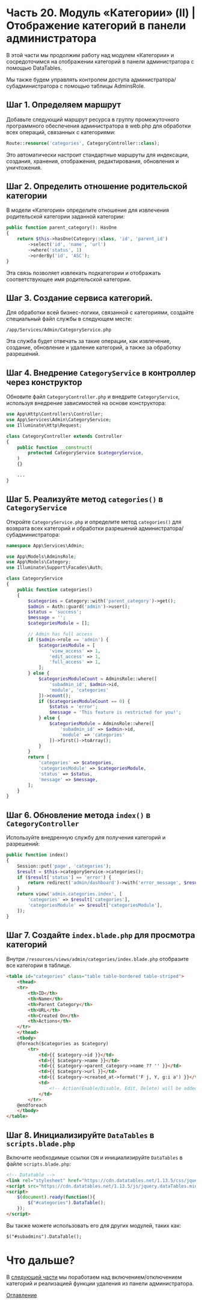 # Часть 20. Модуль «Категории» (II) | Отображение категорий в панели администратора
В этой части мы продолжим работу над модулем «Категории» и сосредоточимся на отображении категорий в панели администратора с помощью DataTables.

Мы также будем управлять контролем доступа администратора/субадминистратора с помощью таблицы AdminsRole.
## Шаг 1. Определяем маршрут
Добавьте следующий маршрут ресурса в группу промежуточного программного обеспечения администратора в web.php для обработки всех операций, связанных с категориями:
```php
Route::resource('categories', CategoryController::class);
```
Это автоматически настроит стандартные маршруты для индексации, создания, хранения, отображения, редактирования, обновления и уничтожения.
## Шаг 2. Определить отношение родительской категории
В модели «Категория» определите отношение для извлечения родительской категории заданной категории:
```php
public function parent_category(): HasOne
{
    return $this->hasOne(Category::class, 'id', 'parent_id')
        ->select('id', 'name', 'url')
        ->where('status', 1)
        ->orderBy('id', 'ASC');
}
```
Эта связь позволяет извлекать подкатегории и отображать соответствующее имя родительской категории.
## Шаг 3. Создание сервиса категорий.
Для обработки всей бизнес-логики, связанной с категориями, создайте специальный файл службы в следующем месте:
```
/app/Services/Admin/CategoryService.php
```
Эта служба будет отвечать за такие операции, как извлечение, создание, обновление и удаление категорий, а также за обработку разрешений.
## Шаг 4. Внедрение ```CategoryService``` в контроллер через конструктор
Обновите файл ```CategoryController.php``` и внедрите ```CategoryService```, используя внедрение зависимостей на основе конструктора:
```php
use App\Http\Controllers\Controller;
use App\Services\Admin\CategoryService;
use Illuminate\Http\Request;

class CategoryController extends Controller
{
    public function __construct(
        protected CategoryService $categoryService,
    )
    {}

    ...
}
```
## Шаг 5. Реализуйте метод ```categories()``` в ```CategoryService```
Откройте ```CategoryService.php``` и определите метод ```categories()``` для возврата всех категорий и обработки разрешений администратора/субадминистратора:
```php
namespace App\Services\Admin;

use App\Models\AdminsRole;
use App\Models\Category;
use Illuminate\Support\Facades\Auth;

class CategoryService
{
    public function categories()
    {
        $categories = Category::with('parent_category')->get();
        $admin = Auth::guard('admin')->user();
        $status = 'success';
        $message = '';
        $categoriesModule = [];

        // Admin has full access
        if ($admin->role == 'admin') {
            $categoriesModule = [
                'view_access' => 1,
                'edit_access' => 1,
                'full_access' => 1,
            ];
        } else {
            $categoriesModuleCount = AdminsRole::where([
                'subadmin_id', $admin->id,
                'module', 'categories'
            ])->count();
            if ($categoriesModuleCount == 0) {
                $status = 'error';
                $message = 'This feature is restricted for you!';
            } else {
                $categoriesModule = AdminsRole::where([
                    'subadmin_id' => $admin->id,
                    'module' => 'categories'
                ])->first()->toArray();
            }
        }
        return [
            'categories' => $categories,
            'categoriesModule' => $categoriesModule,
            'status' => $status,
            'message' => $message,
        ];
    }
}
```
## Шаг 6. Обновление метода ```index()``` в ```CategoryController```
Используйте внедренную службу для получения категорий и разрешений:
```php
public function index()
{
    Session::put('page', 'categories');
    $result = $this->categoryService->categories();
    if ($result['status'] == 'error') {
        return redirect('admin/dashboard')->with('error_message', $result['message']);
    }
    return view('admin.categories.index', [
        'categories' => $result['categories'],
        'categoriesModule' => $result['categoriesModule'],
    ]);
}
```
## Шаг 7. Создайте ```index.blade.php``` для просмотра категорий
Внутри ```/resources/views/admin/categories/index.blade.php``` отобразите все категории в таблице.
```html
<table id="categories" class="table table-bordered table-striped">
    <thead>
    <tr>
        <th>ID</th>
        <th>Name</th>
        <th>Parent Category</th>
        <th>URL</th>
        <th>Created On</th>
        <th>Actions</th>
    </tr>
    </thead>
    <tbody>
    @foreach($categories as $category)
        <tr>
            <td>{{ $category->id }}</td>
            <td>{{ $category->name }}</td>
            <td>{{ $category->parent_category->name ?? '' }}</td>
            <td>{{ $category->url }}</td>
            <td>{{ $category->created_at->format('F j, Y, g:i a') }}</td>
            <td>
                <!-- Action(Enable/Disable, Edit, Delete) will be added here -->
            </td>
        </tr>
    @endforeach
    </tbody>
</table>
```
## Шаг 8. Инициализируйте ```DataTables``` в ```scripts.blade.php```

Включите необходимые ссылки ```CDN``` и инициализируйте ```DataTables``` в файле ```scripts.blade.php```:
```html
<!-- Datatable -->
<link rel="stylesheet" href="https://cdn.datatables.net/1.13.5/css/jquery.dataTables.min.css">
<script src="https://cdn.datatables.net/1.13.5/js/jquery.dataTables.min.js"></script>
<script>
    $(document).ready(function(){
        $("#categories").DataTable();
    });
</script>
```
Вы также можете использовать его для других модулей, таких как:
```
$("#subadmins").DataTable();
```
# Что дальше?
В [следующей части](21.md) мы поработаем над включением/отключением категорий и реализацией функции удаления из панели администратора.

[Оглавление](../README.md)
